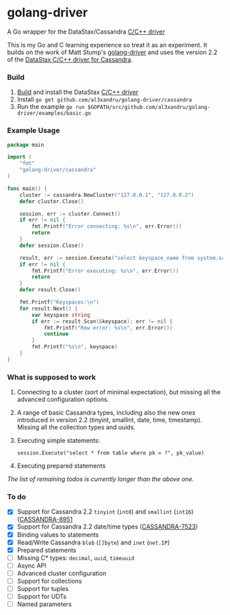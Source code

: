 golang-driver
=============

A Go wrapper for the DataStax/Cassandra [C/C++ driver](https://github.com/datastax/cpp-driver)

This is my Go and C learning experience so treat it as an experiment. It builds
on the work of Matt Stump's
[golang-driver](https://github.com/mstump/golang-driver) and uses the version
2.2 of the [DataStax C/C++ driver for Cassandra](https://github.com/datastax/cpp-driver).

### Build

1. [Build](http://datastax.github.io/cpp-driver/topics/building/) and install the DataStax [C/C++ driver](https://github.com/datastax/cpp-driver)
2. Install `go get github.com/al3xandru/golang-driver/cassandra`
3. Run the example `go run $GOPATH/src/github.com/al3xandru/golang-driver/examples/basic.go`

### Example Usage

```go
package main

import (
	"fmt"
	"golang-driver/cassandra"
)

func main() {
	cluster := cassandra.NewCluster("127.0.0.1", "127.0.0.2")
	defer cluster.Close()

	session, err := cluster.Connect()
	if err != nil {
		fmt.Printf("Error connecting: %s\n", err.Error())
		return
	}
	defer session.Close()

	result, err := session.Execute("select keyspace_name from system.schema_keyspaces")
	if err != nil {
		fmt.Printf("Error executing: %s\n", err.Error())
		return
	}
	defer result.Close()

	fmt.Printf("Keyspaces:\n")
	for result.Next() {
		var keyspace string
		if err := result.Scan(&keyspace); err != nil {
			fmt.Printf("Row error: %s\n", err.Error())
			continue
		}
		fmt.Printf("%s\n", keyspace)
	}
}
```

### What is supposed to work

1. Connecting to a cluster (sort of minimal expectation), but missing all the advanced configuration
   options.
2. A range of basic Cassandra types, including also the new ones introduced in
   version 2.2 (tinyint, smallint, date, time, timestamp). Missing all the
   collection types and uuids.
3. Executing simple statements:

    ```
    session.Execute("select * from table where pk = ?", pk_value)
    ```
4. Executing prepared statements

_The list of remaining todos is currently longer than the above one._

### To do

* [X] Support for Cassandra 2.2 `tinyint` (`int8`) and `smallint` (`int16`) ([CASSANDRA-8951](https://issues.apache.org/jira/browse/CASSANDRA-8951)
* [X] Support for Cassandra 2.2 date/time types ([CASSANDRA-7523](https://issues.apache.org/jira/browse/CASSANDRA-7523))
* [X] Binding values to statements
* [X] Read/Write Cassandra `blob` (`[]byte`) and `inet` (`net.IP`)
* [X] Prepared statements
* [ ] Missing C* types: `decimal`, `uuid`, `timeuuid`
* [ ] Async API
* [ ] Advanced cluster configuration
* [ ] Support for collections
* [ ] Support for tuples
* [ ] Support for UDTs
* [ ] Named parameters
